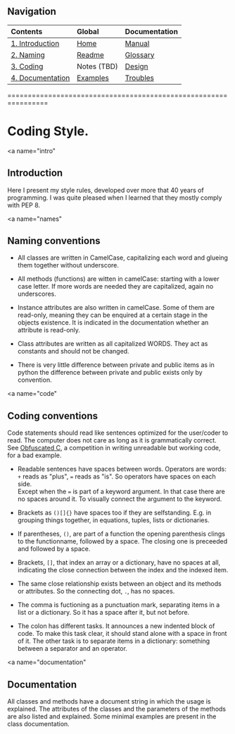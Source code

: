 ---
---

## Navigation


| Contents | Global | Documentation
|:-|:-|:-|
| [1. Introduction](#intro) | [Home](../index.md) | [Manual](./manual.md) |
| [2. Naming](#names) | [Readme](../README.md) | [Glossary](./glossary.md) |
| [3. Coding](#code) | Notes (TBD) | [Design](./design.md) |
| [4. Documentation](#documentation) | [Examples][exlink] | [Troubles](./troubles.md) |

[exlink]: https://github.com/dokester/BayesicFitting/tree/master/BayesicFitting/examples

<p>
================================================================
<p>

# Coding Style.

<a name="intro" </a>
## Introduction

Here I present my style rules, developed over more that 40 years of
programming. I was quite pleased when I learned that they mostly comply
with PEP 8.

<a name="names" </a>
## Naming conventions

  + All classes are written in CamelCase, capitalizing each word and glueing
them together without underscore. 

  + All methods (functions) are witten in camelCase: starting with a lower
case letter. If more words are needed they are capitalized, again no
underscores.

  + Instance attributes are also written in camelCase. Some of them are
read-only, meaning they can be enquired at a certain stage in the
objects existence. It is indicated in the documentation whether an
attribute is read-only.

  + Class attributes are written as all capitalized WORDS. They act as
constants and should not be changed. 

  + There is very little difference between private and public items as
in python the difference between private and public exists only by
convention. 

<a name="code" </a>
## Coding conventions

Code statements should read like sentences optimized for the user/coder
to read. The computer does not care as long as it is grammatically
correct. See [Obfuscated C](https://ioccc.org), a competition in writing 
unreadable but working code, for a bad example. 

  + Readable sentences have spaces between words. Operators are words: `+` reads
as "plus", `=` reads as "is". So operators have spaces on each side. <br>
Except when the `=` is part of a keyword argument. In that case there are 
no spaces around it. To visually connect the argument to the keyword.

  + Brackets as `()[]{}` have spaces too if they are selfstanding. E.g. in
grouping things together, in equations, tuples, lists or dictionaries. 

  + If parentheses, `()`, are part of a function the opening parenthesis
clings to the functionname, followed by a space. The closing one is
preceeded and followed by a space.

  + Brackets, `[]`, that index an array or a dictionary, have no spaces at
all, indicating the close connection between the index and the indexed
item.

  + The same close relationship exists between an object and its methods or
attributes. So the connecting dot, `.`, has no spaces.

  + The comma is fuctioning as a punctuation mark, separating items in a
list or a dictionary. So it has a space after it, but not before.

  + The colon has different tasks. It announces a new indented block of
code. To make this task clear, it should stand alone with a space in
front of it. The other task is to separate items in a dictionary:
something between a separator and an operator. 

<a name="documentation" </a>
## Documentation<br>
All classes and methods have a document string in which the usage is explained.
The attributes of the classes and the parameters of the methods are also 
listed and explained. Some minimal examples are present in the class 
documentation.
